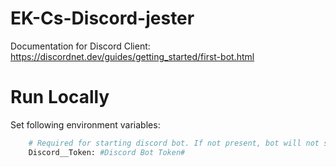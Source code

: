 # EK-Cs-Discord-jester

Documentation for Discord Client: https://discordnet.dev/guides/getting_started/first-bot.html


# Run Locally

Set following environment variables:
``` bash
    # Required for starting discord bot. If not present, bot will not start.
    Discord__Token: #Discord Bot Token#
```